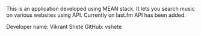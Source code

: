 This is an application developed using MEAN stack. It lets you search music on various websites using API. Currently on last.fm API has been added.

Developer name: Vikrant Shete
GitHub: vshete